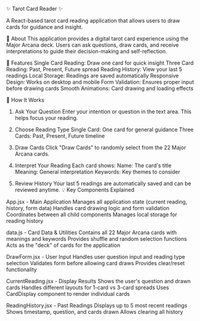 ✨ Tarot Card Reader ✨

A React-based tarot card reading application that allows users to draw cards for guidance and insight.

📖 About
This application provides a digital tarot card experience using the Major Arcana deck. Users can ask questions, draw cards, and receive interpretations to guide their decision-making and self-reflection.

🎯 Features
Single Card Reading: Draw one card for quick insight
Three Card Reading: Past, Present, Future spread
Reading History: View your last 5 readings
Local Storage: Readings are saved automatically
Responsive Design: Works on desktop and mobile
Form Validation: Ensures proper input before drawing cards
Smooth Animations: Card drawing and loading effects

🎴 How It Works
1. Ask Your Question
Enter your intention or question in the text area. This helps focus your reading.

2. Choose Reading Type
Single Card: One card for general guidance
Three Cards: Past, Present, Future timeline

3. Draw Cards
Click "Draw Cards" to randomly select from the 22 Major Arcana cards.

4. Interpret Your Reading
Each card shows:
Name: The card's title
Meaning: General interpretation
Keywords: Key themes to consider

5. Review History
Your last 5 readings are automatically saved and can be reviewed anytime.
💡 Key Components Explained

App.jsx - Main Application
Manages all application state (current reading, history, form data)
Handles card drawing logic and form validation
Coordinates between all child components
Manages local storage for reading history

data.js - Card Data & Utilities
Contains all 22 Major Arcana cards with meanings and keywords
Provides shuffle and random selection functions
Acts as the "deck" of cards for the application

DrawForm.jsx - User Input
Handles user question input and reading type selection
Validates form before allowing card draws
Provides clear/reset functionality

CurrentReading.jsx - Display Results
Shows the user's question and drawn cards
Handles different layouts for 1-card vs 3-card spreads
Uses CardDisplay component to render individual cards

ReadingHistory.jsx - Past Readings
Displays up to 5 most recent readings
Shows timestamp, question, and cards drawn
Allows clearing all history
